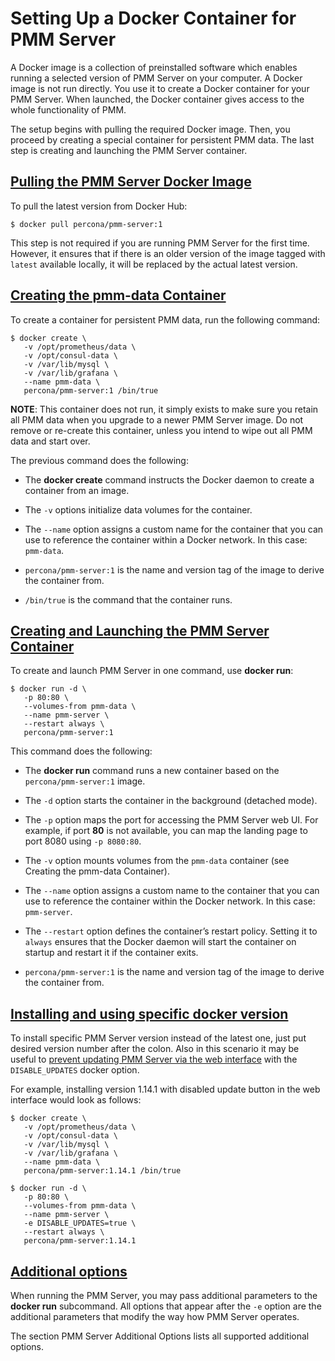 # Setting Up a Docker Container for PMM Server

A Docker image is a collection of preinstalled software which enables running
a selected version of PMM Server on your computer. A Docker image is not run
directly. You use it to create a Docker container for your PMM Server. When
launched, the Docker container gives access to the whole functionality of
PMM.

The setup begins with pulling the required Docker image. Then, you proceed by
creating a special container for persistent PMM data. The last step is
creating and launching the PMM Server container.

## [Pulling the PMM Server Docker Image](docker.setting-up.html#pmm.server.docker-image.pulling)

To pull the latest version from Docker Hub:

```
$ docker pull percona/pmm-server:1
```

This step is not required if you are running PMM Server for the first time.
However, it ensures that if there is an older version of the image tagged with
`latest` available locally, it will be replaced by the actual latest
version.

## [Creating the pmm-data Container](docker.setting-up.html#data-container)

To create a container for persistent PMM data, run the following command:

```
$ docker create \
   -v /opt/prometheus/data \
   -v /opt/consul-data \
   -v /var/lib/mysql \
   -v /var/lib/grafana \
   --name pmm-data \
   percona/pmm-server:1 /bin/true
```

**NOTE**: This container does not run, it simply exists to make sure you retain
all PMM data when you upgrade to a newer PMM Server image.  Do not remove
or re-create this container, unless you intend to wipe out all PMM data and
start over.

The previous command does the following:


* The **docker create** command instructs the Docker daemon
to create a container from an image.


* The `-v` options initialize data volumes for the container.


* The `--name` option assigns a custom name for the container
that you can use to reference the container within a Docker network.
In this case: `pmm-data`.


* `percona/pmm-server:1` is the name and version tag of the image
to derive the container from.


* `/bin/true` is the command that the container runs.

## [Creating and Launching the PMM Server Container](docker.setting-up.html#server-container)

To create and launch PMM Server in one command, use **docker run**:

```
$ docker run -d \
   -p 80:80 \
   --volumes-from pmm-data \
   --name pmm-server \
   --restart always \
   percona/pmm-server:1
```

This command does the following:


* The **docker run** command runs a new container based on the
`percona/pmm-server:1` image.


* The `-d` option starts the container in the background (detached mode).


* The `-p` option maps the port for accessing the PMM Server web UI.
For example, if port **80** is not available,
you can map the landing page to port 8080 using `-p 8080:80`.


* The `-v` option mounts volumes
from the `pmm-data` container (see Creating the pmm-data Container).


* The `--name` option assigns a custom name to the container
that you can use to reference the container within the Docker network.
In this case: `pmm-server`.


* The `--restart` option defines the container’s restart policy.
Setting it to `always` ensures that the Docker daemon
will start the container on startup
and restart it if the container exits.


* `percona/pmm-server:1` is the name and version tag of the image
to derive the container from.

## [Installing and using specific docker version](docker.setting-up.html#pmm.docker.specific-version)

To install specific PMM Server version instead of the latest one, just put
desired version number after the colon. Also in this scenario it may be useful
to [prevent updating PMM Server via the web interface](https://www.percona.com/doc/percona-monitoring-and-management/glossary.option.html) with the `DISABLE_UPDATES` docker option.

For example, installing version 1.14.1 with disabled update button in the web
interface would look as follows:

```
$ docker create \
   -v /opt/prometheus/data \
   -v /opt/consul-data \
   -v /var/lib/mysql \
   -v /var/lib/grafana \
   --name pmm-data \
   percona/pmm-server:1.14.1 /bin/true

$ docker run -d \
   -p 80:80 \
   --volumes-from pmm-data \
   --name pmm-server \
   -e DISABLE_UPDATES=true \
   --restart always \
   percona/pmm-server:1.14.1
```

## [Additional options](docker.setting-up.html#pmm.docker.additional-option)

When running the PMM Server, you may pass additional parameters to the
**docker run** subcommand. All options that appear after the `-e` option
are the additional parameters that modify the way how PMM Server operates.

The section PMM Server Additional Options lists all
supported additional options.

<!-- -*- mode: rst -*- -->
<!-- Tips (tip) -->
<!-- Abbreviations (abbr) -->
<!-- Docker commands (docker) -->
<!-- Graphical interface elements (gui) -->
<!-- Options and parameters (opt) -->
<!-- pmm-admin commands (pmm-admin) -->
<!-- SQL commands (sql) -->
<!-- PMM Dashboards (dbd) -->
<!-- * Text labels -->
<!-- Special headings (h) -->
<!-- Status labels (status) -->
